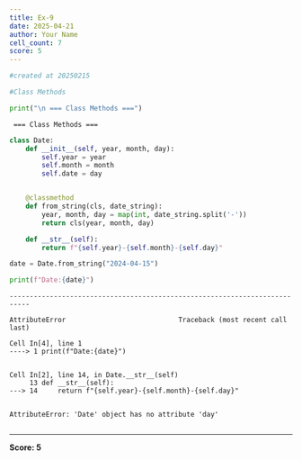 ```yaml
---
title: Ex-9
date: 2025-04-21
author: Your Name
cell_count: 7
score: 5
---
```


```python
#created at 20250215
```


```python
#Class Methods
```


```python
print("\n === Class Methods ===")
```

    
     === Class Methods ===



```python
class Date:
    def __init__(self, year, month, day):
        self.year = year
        self.month = month
        self.date = day


    @classmethod
    def from_string(cls, date_string):
        year, month, day = map(int, date_string.split('-'))
        return cls(year, month, day)

    def __str__(self):
        return f"{self.year}-{self.month}-{self.day}"
```


```python
date = Date.from_string("2024-04-15")
```


```python
print(f"Date:{date}")
```


    ---------------------------------------------------------------------------

    AttributeError                            Traceback (most recent call last)

    Cell In[4], line 1
    ----> 1 print(f"Date:{date}")


    Cell In[2], line 14, in Date.__str__(self)
         13 def __str__(self):
    ---> 14     return f"{self.year}-{self.month}-{self.day}"


    AttributeError: 'Date' object has no attribute 'day'



```python

```


---
**Score: 5**